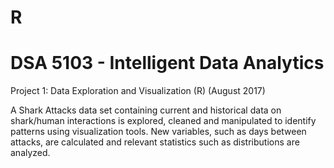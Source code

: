 # R
# DSA 5103 - Intelligent Data Analytics

Project 1:
Data Exploration and Visualization (R) (August 2017)

A Shark Attacks data set containing current and historical data
on shark/human interactions is explored, cleaned and manipulated to
identify patterns using visualization tools. New variables, such as
days between attacks, are calculated and relevant statistics such as
distributions are analyzed.
